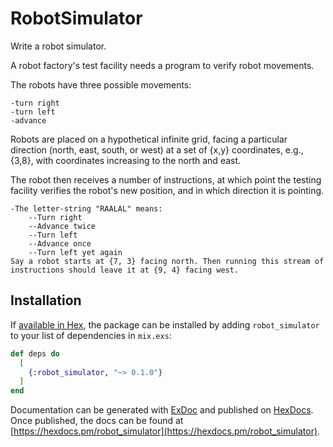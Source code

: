 # RobotSimulator

Write a robot simulator.

A robot factory's test facility needs a program to verify robot movements.

The robots have three possible movements:

    -turn right
    -turn left
    -advance

Robots are placed on a hypothetical infinite grid, facing a particular direction (north, east, south, or west) at a set of {x,y} coordinates, e.g., {3,8}, with coordinates increasing to the north and east.

The robot then receives a number of instructions, at which point the testing facility verifies the robot's new position, and in which direction it is pointing.

    -The letter-string "RAALAL" means:
        --Turn right
        --Advance twice
        --Turn left
        --Advance once
        --Turn left yet again
    Say a robot starts at {7, 3} facing north. Then running this stream of instructions should leave it at {9, 4} facing west.


## Installation

If [available in Hex](https://hex.pm/docs/publish), the package can be installed
by adding `robot_simulator` to your list of dependencies in `mix.exs`:

```elixir
def deps do
  [
    {:robot_simulator, "~> 0.1.0"}
  ]
end
```

Documentation can be generated with [ExDoc](https://github.com/elixir-lang/ex_doc)
and published on [HexDocs](https://hexdocs.pm). Once published, the docs can
be found at [https://hexdocs.pm/robot_simulator](https://hexdocs.pm/robot_simulator).

